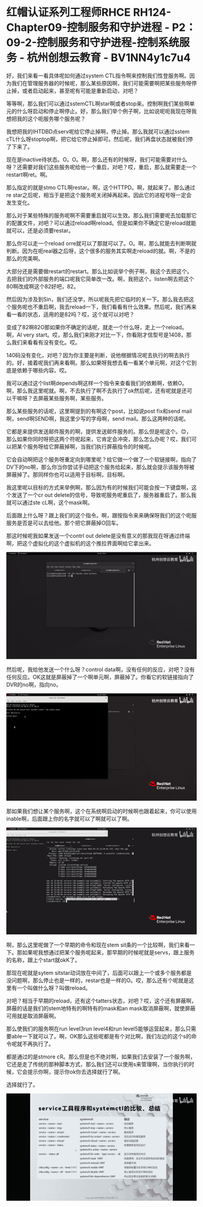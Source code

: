 # 红帽认证系列工程师RHCE RH124-Chapter09-控制服务和守护进程 - P2：09-2-控制服务和守护进程-控制系统服务 - 杭州创想云教育 - BV1NN4y1c7u4

好，我们来看一看具体呢如何通过system CTL指令啊来控制我们性登服务啊。因为我们在管理服务器的时候呢，那么某些原因啊，我们可能需要啊把某些服务呀停止掉，或者启动起来，甚至呢有可能是重新启动，对吧？

等等啊，那么我们可以通过sstemCTL啊star啊或者stop来。控制啊我们某些啊单元的什么呀启动和停止啊停止。好，那么我们举个例子啊，比如说呢呃我现在呀我想把我的这个呃服务哪个服务呢？

我想把我的IHTDBD点serv呢给它停止掉啊，停止掉。那么我就可以通过sstem cTL什么呀stoptop啊，把它给它停止掉即可。然后呢，我们再盘状态就被我们停了下来了。

现在是inactive待状态。O。O。啊，那么还有的时候呀，我们可能需要对什么呀？还需要对我们这些服务呢给他一个重启，对吧？哎，重启，那么就需要走一个restart啊ret。啊。

那么指定的就是stmo CTL啊restar。啊，这个HTTPD。啊，就起来了。那么通过re star之后呢，相当于是把这个服务呢关闭掉再起来。因此它的进程号呀一定会发生变化。

那么对于某些特殊的服务呢啊不需要重启就可以生效。那么我们需要呢去加载那它的配置文件，对吧？可以通过reload啊reload。但是如果你不确定它是reload就能就可以，还是必须要restar。

那么你可以走一个reload orre就可以了那就可以了。O。啊，那么就能去判断啊就判断。因为在呃real器之后呀，这个很多的服务其实啊走reload的就。啊，不是的那么的完美啊。

大部分还是需要做restart的restart。那么比如说举个例子啊，我这个去把这个。去把我们的外部服务的端口呢我它简单改一改。啊，我把这个。listen啊去把这个80啊改成啊这个82好吧，82。

然后因为涉及到Sin，我们还没学，所以呢我先把它临时的关一下。那么我去把这个服务呢也不重启啊，我去reload一下，我们看看有什么效果。然后呢，我们再来看一看的状态，适用的是82吗？哎，这个就可以对吧？

变成了82啊82O那如果你不确定的话呢，就走一个什么呀，走上一个reload。啊，Al very start。哎，那么我们来刚才对比一下，你看刚才信型号是1408，那么我们来看看有没有变化。哎。

140码没有变化，对吧？因为你主要是判断，说他根据情况呢去执行的啊去执行的。好，接着呢我们再来看啊。那么如果呀我想去看一看某个单元啊，对这个它到底是依赖于哪些内容。哎。

我可以通过这个list啊depends啊这样一个指令来查看我们的依赖啊，依赖O。啊，那么我这里呢就。啊，不去执行了啊不去执行了ok然后呢，还有呢就是还可以干嘛呀？去屏蔽某些服务啊，某些服务。

那么某些服务的话呢，这里啊提到的有啊这个post，比如说post fix和send mail啊，send啊SEND啊，我这里少写的字母啊，send mail。那么这两种的话呢。

它都是来提供发送邮件服务的啊，提供发送邮件服务的。那么但是呢这个。😊，那么如果你同时呀把这两个符呢起来，它肯定会冲突，那么怎么办呢？哎，我们可以把某个服务呀给它屏蔽掉啊，当我们执行屏蔽指令的时候呢。

它会自动啊把这个服务呀重定向到哪里呢？给它做一个做了一个软链接啊，指向了DV下的no啊，那么你当你尝试手动把这个服务给起来，那么就会提示该服务呀被屏蔽掉了。那同样你也可以适用于目标啊，目标啊。

我这里呢以目标的方式来举例啊，那么因为有的时候我们可能会按一下键盘啊，这个发送了一个cr out delete的信号，导致呢服务呢重启了，服务器重启了。那么我就可以通过ste cL啊，这个mask啊。

后面跟上什么呀？跟上我们的这个指令。啊，跟按指令来来确保呀我们的这个呃服服务是否是可以去给他。那个把它屏蔽掉O回车。

那这时候呢我如果发送一个contrl out delete是没有意义的那我现在呀通过终端啊，把这个虚拟化的这个虚拟机的这个推拉界面啊给它拿出来。



![](img/c205cbbbd42fe532628b1286273a2392_1.png)

然后呢，我给他发送一个什么呀？control data啊，没有任何的反应，对吧？没有任何反应。OK这就是屏蔽掉了一个啊单元啊，屏蔽掉了。你看它的软链接指向了DVR的no啊，指向no。



![](img/c205cbbbd42fe532628b1286273a2392_3.png)

那如果我们想让某个服务啊，这个在系统啊启动的时候啊也跟着起来，你可以使用inable啊，后面跟上你的名字就可以了啊就可以了啊。



![](img/c205cbbbd42fe532628b1286273a2392_5.png)

啊，那么这里呢做了一个早期的命令和现在stem sit条的一个比较啊，我们来看一下。那如果呢我想通过把某个服务呢起来，那早期的时候呢就是servs，跟上服务的名称，跟上个start就okK了。

那现在呢就是sytem sitstar动词放在中间了，后面可以跟上一个或多个服务都是没问题啊，那么停止也是一样的，restar也是一样的O。哎，那么还有个呢就是这里有一个叫做什么呀？叫做reload。

对吧？相当于早期的reload，还有这个tatters状态，对吧？哎，这个还有屏蔽啊，屏蔽的话是我们的stem地特有的啊特有的mask和an mask取消屏蔽啊，就使屏蔽可用就是取消屏蔽啊。

那么使我们的服务啊在run level3run level4和run level5能够运营起来，那么只需要able一下就可以了。啊，OK那么这些呢都是有个对比啊，我们左边的这个s的命令呢就不再执行了。

都是通过的是stmore cR。那么但是也不绝对啊，如果我们去安装了一个服务啊，它还是走了传统的那种脚本方式，那么我们还可以使用s来管理啊，当你执行的时候，它会提示你啊，提示你ok你去选择就行了啊。

选择就行了。

![](img/c205cbbbd42fe532628b1286273a2392_7.png)